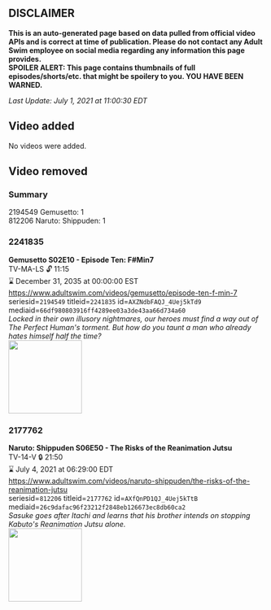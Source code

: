 ## DISCLAIMER
**This is an auto-generated page based on data pulled from official video APIs and is correct at time of publication. Please do not contact any Adult Swim employee on social media regarding any information this page provides.**  
**SPOILER ALERT: This page contains thumbnails of full episodes/shorts/etc. that might be spoilery to you. YOU HAVE BEEN WARNED.**  

_Last Update: July 1, 2021 at 11:00:30 EDT_
## Video added
No videos were added.  
## Video removed
### Summary
2194549 Gemusetto: 1  
812206 Naruto: Shippuden: 1  
### 2241835
**Gemusetto S02E10 - Episode Ten: F#Min7**  
TV-MA-LS 🔓 11:15  
⌛ December 31, 2035 at 00:00:00 EST  
https://www.adultswim.com/videos/gemusetto/episode-ten-f-min-7  
seriesid=`2194549` titleid=`2241835` id=`AXZNdbFAQJ_4Uej5kTd9` mediaid=`66df980803916ff4289ee03a3de43aa66d734a60`  
_Locked in their own illusory nightmares, our heroes must find a way out of The Perfect Human's torment. But how do you taunt a man who already hates himself half the time?_  
<a href="https://media.cdn.adultswim.com/uploads/20201210/thumbnails/2_201210112245-GSMP_210_dup-20201202.jpg"><img src="https://media.cdn.adultswim.com/uploads/20201210/thumbnails/2_201210112245-GSMP_210_dup-20201202.jpg" height="144px" /></a>
### 2177762
**Naruto: Shippuden S06E50 - The Risks of the Reanimation Jutsu**  
TV-14-V 🔒 21:50  
⌛ July 4, 2021 at 06:29:00 EDT  
https://www.adultswim.com/videos/naruto-shippuden/the-risks-of-the-reanimation-jutsu  
seriesid=`812206` titleid=`2177762` id=`AXfQnPD1QJ_4Uej5kTtB` mediaid=`26c9dafac96f23212f2848eb126673ec8db60ca2`  
_Sasuke goes after Itachi and learns that his brother intends on stopping Kabuto's Reanimation Jutsu alone._  
<a href="https://media.cdn.adultswim.com/uploads/20210223/thumbnails/2_212231537571-NarutoShippuden_333_RisksOfReanimation.jpg"><img src="https://media.cdn.adultswim.com/uploads/20210223/thumbnails/2_212231537571-NarutoShippuden_333_RisksOfReanimation.jpg" height="144px" /></a>
